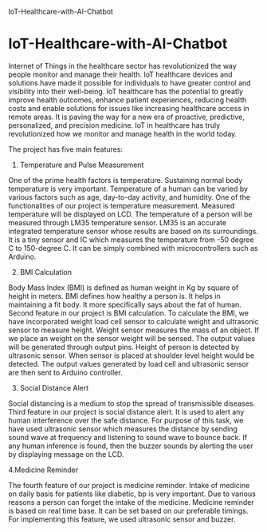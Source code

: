 IoT-Healthcare-with-AI-Chatbot
# IoT-Healthcare-with-AI-Chatbot

Internet of Things in the healthcare sector has revolutionized the way people monitor and manage their health. IoT healthcare devices and solutions have made it possible for individuals to have greater control and visibility into their well-being. IoT healthcare has the potential to greatly improve health outcomes, enhance patient experiences, reducing health costs and enable solutions for issues like increasing healthcare access in remote areas. It is paving the way for a new era of proactive, predictive, personalized, and precision medicine.
IoT in healthcare has truly revolutionized how we monitor and manage health in the world today.

The project has five main features:

1. Temperature and Pulse Measurement

One of the prime health factors is temperature. Sustaining normal body temperature is very important. Temperature of a human can be varied by various factors such as age, day-to-day activity, and humidity. One of the functionalities of our project is temperature measurement. Measured temperature will be displayed on LCD. The temperature of a person will be measured through LM35 temperature sensor. LM35 is an accurate integrated temperature sensor whose results are based on its surroundings. It is a tiny sensor and IC which measures the temperature from -50 degree C to 150-degree C. It can be simply combined with microcontrollers such as Arduino.

2. BMI Calculation

Body Mass Index (BMI) is defined as human weight in Kg by square of height in meters. BMI defines how healthy a person is. It helps in maintaining a fit body. It more specifically says about the fat of human. Second feature in our project is BMI calculation. To calculate the BMI, we have incorporated weight load cell sensor to calculate weight and ultrasonic sensor to measure height. Weight sensor measures the mass of an object. If we place an weight on the sensor weight will be sensed. The output values will be generated through output pins. Height of person is detected by ultrasonic sensor. When sensor is placed at shoulder level height would be detected. The output values generated by load cell and ultrasonic sensor are then sent to Arduino controller.

3. Social Distance Alert

Social distancing is a medium to stop the spread of transmissible diseases. Third feature in our project is social distance alert. It is used to alert any human interference over the safe distance. For purpose of this task, we have used ultrasonic sensor which measures the distance by sending sound wave at frequency and listening to sound wave to bounce back. If any human inference is found, then the buzzer sounds by alerting the user by displaying message on the LCD. 

4.Medicine Reminder

The fourth feature of our project is medicine reminder. Intake of medicine on daily basis for patients like diabetic, bp is very important. Due to various reasons a person can forget the intake of the medicine. Medicine reminder is based on real time base. It can be set based on our preferable timings. For implementing this feature, we used ultrasonic sensor and buzzer. 
